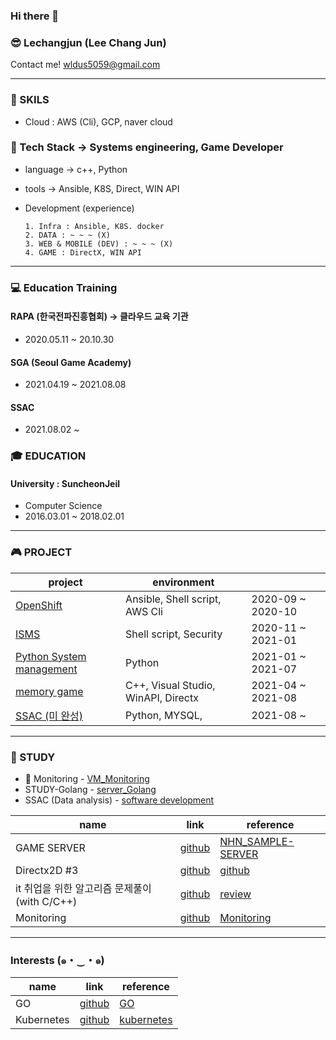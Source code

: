 ### Hi there 👋

### 😎 Lechangjun (Lee Chang Jun)
Contact me! <wldus5059@gmail.com>

* * *
### 💪 SKILS
* Cloud : AWS (Cli), GCP, naver cloud

### 🤖 Tech Stack -> Systems engineering, Game Developer 
* language -> c++, Python
* tools -> Ansible, K8S, Direct, WIN API 
* Development (experience)

      1. Infra : Ansible, K8S. docker
      2. DATA : ~ ~ ~ (X)
      3. WEB & MOBILE (DEV) : ~ ~ ~ (X)
      4. GAME : DirectX, WIN API

* * *

### 💻 Education Training

#### RAPA (한국전파진흥협회) -> 클라우드 교육 기관
* 2020.05.11 ~ 20.10.30 


#### SGA (Seoul Game Academy)
* 2021.04.19 ~ 2021.08.08

#### SSAC
* 2021.08.02 ~ 



### 🎓 EDUCATION
#### University : SuncheonJeil 
*  Computer Science
*  2016.03.01 ~ 2018.02.01  


* * *
### 🎮 PROJECT
| project | environment |  |
|-------|--------|-------|
| <a href="https://github.com/lechangjun/PORTFOLIO--OpenShift_Deploy" target="_blank">OpenShift</a> | Ansible, Shell script, AWS Cli | 2020-09 ~ 2020-10  |
| <a href="https://github.com/lechangjun/ISMS_security_repository">ISMS</a> | Shell script, Security  | 2020-11 ~ 2021-01 |
| <a href="https://github.com/lechangjun/Python_System_Management">Python System management</a> |Python   | 2021-01 ~ 2021-07 |
| <a href="https://github.com/lechangjun/PORTFOLIO--Game_Collection" target="_blank">memory game</a> | C++, Visual Studio, WinAPI, Directx | 2021-04 ~ 2021-08|
| <a href="https://github.com/lechangjun/Toy-Projects_SSAC" target="_blank"> SSAC (미 완성) </a> | Python, MYSQL,  | 2021-08 ~ |




* * *

### 🌱 STUDY
* 🦀 Monitoring - <a href="https://github.com/lechangjun/STUDY_Monitoring" target="_blank"> VM_Monitoring </a>
* STUDY-Golang - <a href="https://github.com/lechangjun/STUDY-com2us_Golang_socketGameServer" target="_blank">server_Golang</a>
* SSAC (Data analysis) - <a href="https://github.com/lechangjun/Toy-Projects_SSAC" target="_blank">software development
</a>



| name | link | reference |
|-------|--------|--------|
| GAME SERVER | <a href="https://github.com/lechangjun/STUDY-Server" target="_blank">github</a> | <a href="https://github.com/nhn/gameanvil.sample-game-server" target="_blank">NHN_SAMPLE-SERVER</a> |
| Directx2D #3 | <a href="https://github.com/lechangjun/STUDY-Directx2D" target="_blank">github</a> | <a href="https://github.com/Excelsus4" target="_blank">github</a> |
| it 취업을 위한 알고리즘 문제풀이 (with C/C++) | <a href="https://github.com/lechangjun/Algorithm" target="_blank">github</a> | <a href="https://github.com/Knabin/AlgorithmQ" target="_blank">review</a>
| Monitoring | <a href="https://github.com/lechangjun/STUDY_Monitoring" target="_blank">github</a> | <a href="https://github.com/lechangjun/STUDY_Monitoring" target="_blank">Monitoring</a> |

---------------------------------------------------------------------------------------------------------
### Interests (๑・‿・๑)

| name | link | reference |
|-------|--------|--------|
| GO | <a href="https://github.com/lechangjun/go" target="_blank">github</a> | <a href="https://github.com/golang" target="_blank">GO</a> |
| Kubernetes | <a href="https://github.com/lechangjun" target="_blank">github</a> | <a href="https://github.com/topics/kubernetes" target="_blank">kubernetes</a> |

